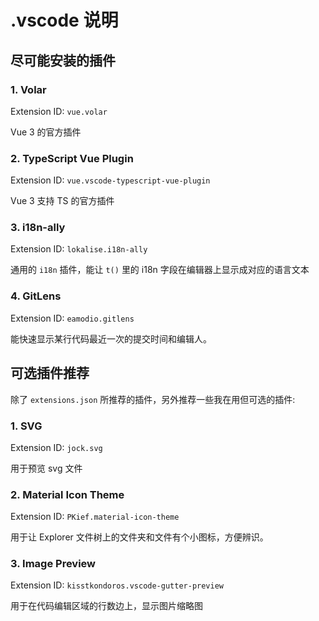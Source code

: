 # .vscode 说明

## 尽可能安装的插件

### 1. Volar

Extension ID: `vue.volar`

Vue 3 的官方插件

### 2. TypeScript Vue Plugin

Extension ID: `vue.vscode-typescript-vue-plugin`

Vue 3 支持 TS 的官方插件

### 3. i18n-ally

Extension ID: `lokalise.i18n-ally`

通用的 `i18n` 插件，能让 `t()` 里的 i18n 字段在编辑器上显示成对应的语言文本

### 4. GitLens

Extension ID: `eamodio.gitlens`

能快速显示某行代码最近一次的提交时间和编辑人。

## 可选插件推荐

除了 `extensions.json` 所推荐的插件，另外推荐一些我在用但可选的插件:

### 1. SVG

Extension ID: `jock.svg` 

用于预览 svg 文件

### 2. Material Icon Theme

Extension ID: `PKief.material-icon-theme`

用于让 Explorer 文件树上的文件夹和文件有个小图标，方便辨识。

### 3. Image Preview

Extension ID: `kisstkondoros.vscode-gutter-preview`

用于在代码编辑区域的行数边上，显示图片缩略图